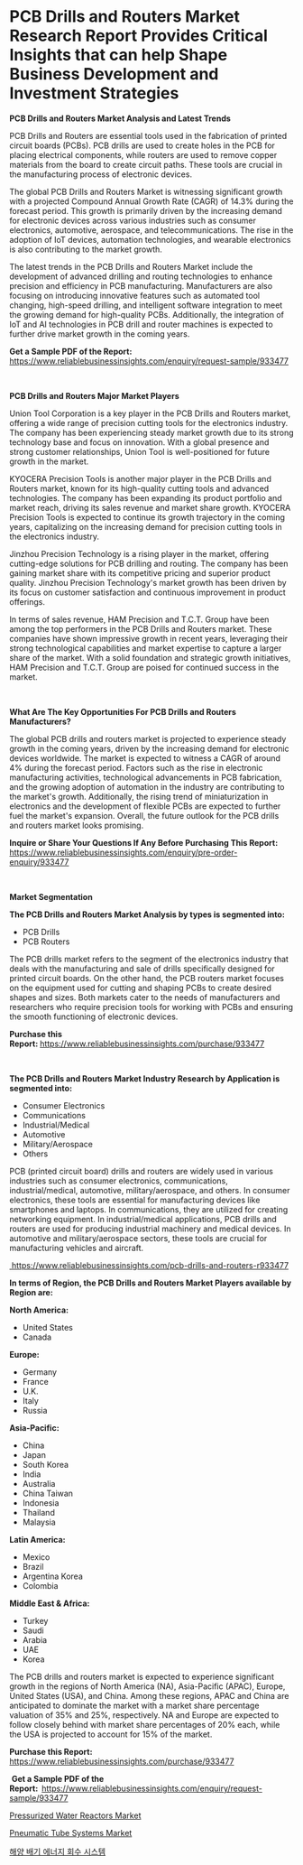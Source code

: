 <p><h1>PCB Drills and Routers Market Research Report Provides Critical Insights that can help Shape Business Development and Investment Strategies</h1></p><p><strong>PCB Drills and Routers Market Analysis and Latest Trends</strong></p>
<p><p>PCB Drills and Routers are essential tools used in the fabrication of printed circuit boards (PCBs). PCB drills are used to create holes in the PCB for placing electrical components, while routers are used to remove copper materials from the board to create circuit paths. These tools are crucial in the manufacturing process of electronic devices.</p><p>The global PCB Drills and Routers Market is witnessing significant growth with a projected Compound Annual Growth Rate (CAGR) of 14.3% during the forecast period. This growth is primarily driven by the increasing demand for electronic devices across various industries such as consumer electronics, automotive, aerospace, and telecommunications. The rise in the adoption of IoT devices, automation technologies, and wearable electronics is also contributing to the market growth.</p><p>The latest trends in the PCB Drills and Routers Market include the development of advanced drilling and routing technologies to enhance precision and efficiency in PCB manufacturing. Manufacturers are also focusing on introducing innovative features such as automated tool changing, high-speed drilling, and intelligent software integration to meet the growing demand for high-quality PCBs. Additionally, the integration of IoT and AI technologies in PCB drill and router machines is expected to further drive market growth in the coming years.</p></p>
<p><strong>Get a Sample PDF of the Report:&nbsp;</strong> <a href="https://www.reliablebusinessinsights.com/enquiry/request-sample/933477">https://www.reliablebusinessinsights.com/enquiry/request-sample/933477</a></p>
<p>&nbsp;</p>
<p><strong>PCB Drills and Routers Major Market Players</strong></p>
<p><p>Union Tool Corporation is a key player in the PCB Drills and Routers market, offering a wide range of precision cutting tools for the electronics industry. The company has been experiencing steady market growth due to its strong technology base and focus on innovation. With a global presence and strong customer relationships, Union Tool is well-positioned for future growth in the market.</p><p>KYOCERA Precision Tools is another major player in the PCB Drills and Routers market, known for its high-quality cutting tools and advanced technologies. The company has been expanding its product portfolio and market reach, driving its sales revenue and market share growth. KYOCERA Precision Tools is expected to continue its growth trajectory in the coming years, capitalizing on the increasing demand for precision cutting tools in the electronics industry.</p><p>Jinzhou Precision Technology is a rising player in the market, offering cutting-edge solutions for PCB drilling and routing. The company has been gaining market share with its competitive pricing and superior product quality. Jinzhou Precision Technology's market growth has been driven by its focus on customer satisfaction and continuous improvement in product offerings.</p><p>In terms of sales revenue, HAM Precision and T.C.T. Group have been among the top performers in the PCB Drills and Routers market. These companies have shown impressive growth in recent years, leveraging their strong technological capabilities and market expertise to capture a larger share of the market. With a solid foundation and strategic growth initiatives, HAM Precision and T.C.T. Group are poised for continued success in the market.</p></p>
<p>&nbsp;</p>
<p><strong>What Are The Key Opportunities For PCB Drills and Routers Manufacturers?</strong></p>
<p><p>The global PCB drills and routers market is projected to experience steady growth in the coming years, driven by the increasing demand for electronic devices worldwide. The market is expected to witness a CAGR of around 4% during the forecast period. Factors such as the rise in electronic manufacturing activities, technological advancements in PCB fabrication, and the growing adoption of automation in the industry are contributing to the market's growth. Additionally, the rising trend of miniaturization in electronics and the development of flexible PCBs are expected to further fuel the market's expansion. Overall, the future outlook for the PCB drills and routers market looks promising.</p></p>
<p><strong>Inquire or Share Your Questions If Any Before Purchasing This Report:</strong> <a href="https://www.reliablebusinessinsights.com/enquiry/pre-order-enquiry/933477">https://www.reliablebusinessinsights.com/enquiry/pre-order-enquiry/933477</a></p>
<p>&nbsp;</p>
<p><strong>Market Segmentation</strong></p>
<p><strong>The PCB Drills and Routers Market Analysis by types is segmented into:</strong></p>
<p><ul><li>PCB Drills</li><li>PCB Routers</li></ul></p>
<p><p>The PCB drills market refers to the segment of the electronics industry that deals with the manufacturing and sale of drills specifically designed for printed circuit boards. On the other hand, the PCB routers market focuses on the equipment used for cutting and shaping PCBs to create desired shapes and sizes. Both markets cater to the needs of manufacturers and researchers who require precision tools for working with PCBs and ensuring the smooth functioning of electronic devices.</p></p>
<p><strong>Purchase this Report:&nbsp;</strong><a href="https://www.reliablebusinessinsights.com/purchase/933477">https://www.reliablebusinessinsights.com/purchase/933477</a></p>
<p>&nbsp;</p>
<p><strong>The PCB Drills and Routers Market Industry Research by Application is segmented into:</strong></p>
<p><ul><li>Consumer Electronics</li><li>Communications</li><li>Industrial/Medical</li><li>Automotive</li><li>Military/Aerospace</li><li>Others</li></ul></p>
<p><p>PCB (printed circuit board) drills and routers are widely used in various industries such as consumer electronics, communications, industrial/medical, automotive, military/aerospace, and others. In consumer electronics, these tools are essential for manufacturing devices like smartphones and laptops. In communications, they are utilized for creating networking equipment. In industrial/medical applications, PCB drills and routers are used for producing industrial machinery and medical devices. In automotive and military/aerospace sectors, these tools are crucial for manufacturing vehicles and aircraft.</p></p>
<p><a href="https://www.reliablebusinessinsights.com/pcb-drills-and-routers-r933477">&nbsp;https://www.reliablebusinessinsights.com/pcb-drills-and-routers-r933477</a></p>
<p><strong>In terms of Region, the PCB Drills and Routers Market Players available by Region are:</strong></p>
<p>
    <p> <strong> North America: </strong>
        <ul>
            <li>United States</li>
            <li>Canada</li>
        </ul>
        </p> 
    <p> <strong> Europe: </strong>
        <ul>
            <li>Germany</li>
            <li>France</li>
            <li>U.K.</li>
            <li>Italy</li>
            <li>Russia</li>
        </ul>
        </p> 
    <p> <strong> Asia-Pacific: </strong>
        <ul>
            <li>China</li>
            <li>Japan</li>
            <li>South Korea</li>
            <li>India</li>
            <li>Australia</li>
            <li>China Taiwan</li>
            <li>Indonesia</li>
            <li>Thailand</li>
            <li>Malaysia</li>
        </ul>
        </p> 
    <p> <strong> Latin America: </strong>
        <ul>
            <li>Mexico</li>
            <li>Brazil</li>
            <li>Argentina Korea</li>
            <li>Colombia</li>
        </ul>
        </p> 
    <p> <strong> Middle East & Africa: </strong>
        <ul>
            <li>Turkey</li>
            <li>Saudi</li>
            <li>Arabia</li>
            <li>UAE</li>
            <li>Korea</li>
        </ul>
    </p>
    </p>
<p><p>The PCB drills and routers market is expected to experience significant growth in the regions of North America (NA), Asia-Pacific (APAC), Europe, United States (USA), and China. Among these regions, APAC and China are anticipated to dominate the market with a market share percentage valuation of 35% and 25%, respectively. NA and Europe are expected to follow closely behind with market share percentages of 20% each, while the USA is projected to account for 15% of the market.</p></p>
<p><strong>Purchase this Report: </strong><a href="https://www.reliablebusinessinsights.com/purchase/933477">https://www.reliablebusinessinsights.com/purchase/933477</a></p>
<p>&nbsp;<strong>Get a Sample PDF of the Report:&nbsp;&nbsp;</strong><a href="https://www.reliablebusinessinsights.com/enquiry/request-sample/933477">https://www.reliablebusinessinsights.com/enquiry/request-sample/933477</a></p>
<p><strong></strong></p>
<p><p><a href="https://github.com/dmmanir420/Market-Research-Report-List-1/blob/main/pressurized-water-reactors-market.md">Pressurized Water Reactors Market</a></p><p><a href="https://github.com/susanjprice2023/Market-Research-Report-List-1/blob/main/pneumatic-tube-systems-market.md">Pneumatic Tube Systems Market</a></p><p><a href="https://github.com/Howaoole34545/Market-Research-Report-List-2/blob/main/5177896173697.md">해양 배기 에너지 회수 시스템</a></p></p>